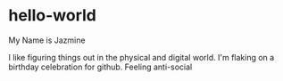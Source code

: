 # hello-world

My Name is Jazmine

I like figuring things out in the physical and digital world.
I'm flaking on a birthday celebration for github. Feeling anti-social
